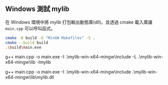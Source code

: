 ## Windows 測試 mylib
在 Windows 環境中將 mylib 打包輸出動態庫(dll)。並透過 cmake 載入庫讓 `main.cpp` 可以呼叫函式。


```sh
cmake -B build -G "MinGW Makefiles" -S .
cmake --build build  
.\build\main.exe
```

g++ main.cpp -o main.exe -I .\mylib-win-x64-mingw\include -L .\mylib-win-x64-mingw\lib -lmylib


g++ main.cpp -o main.exe -I .\mylib-win-x64-mingw\include .\mylib-win-x64-mingw\lib\mylib.dll